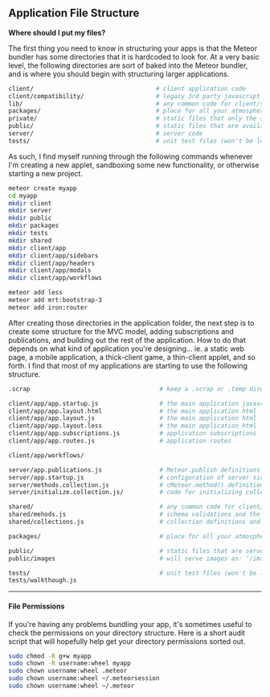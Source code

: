 ## Application File Structure
**Where should I put my files?**    


The first thing you need to know in structuring your apps is that the Meteor bundler has some directories that it is hardcoded to look for.  At a very basic level, the following directories are sort of baked into the Meteor bundler, and is where you should begin with structuring larger applications.

```sh
client/                                  # client application code
client/compatibility/                    # legacy 3rd party javascript libraries
lib/                                     # any common code for client/server.
packages/                                # place for all your atmosphere packages
private/                                 # static files that only the server knows about
public/                                  # static files that are available to the client
server/                                  # server code
tests/                                   # unit test files (won't be loaded on client or server)
```

As such, I find myself running through the following commands whenever I'm creating a new applet, sandboxing some new functionality, or otherwise starting a new project.

````sh
meteor create myapp
cd myapp
mkdir client
mkdir server
mkdir public
mkdir packages
mkdir tests
mkdir shared
mkdir client/app
mkdir client/app/sidebars
mkdir client/app/headers
mkdir client/app/modals
mkdir client/app/workflows

meteor add less
meteor add mrt:bootstrap-3
meteor add iron:router

````

After creating those directories in the application folder, the next step is to create some structure for the MVC model, adding subscriptions and publications, and building out the rest of the application.  How to do that depends on what kind of application you're designing... ie. a static web page, a mobile application, a thick-client game, a thin-client applet, and so forth.  I find that most of my applications are starting to use the following structure.

```sh
.scrap                                    # keep a .scrap or .temp directory for scrap files

client/app/app.startup.js                 # the main application javascript
client/app/app.layout.html                # the main application html
client/app/app.layout.js                  # the main application html
client/app/app.layout.less                # the main application html
client/app/app.subscriptions.js           # application subscriptions
client/app/app.routes.js                  # application routes 

client/app/workflows/                         

server/app.publications.js                # Meteor.publish definitions
server/app.startup.js                     # configuration of server side packages
server/methods.collection.js              # cMeteor.method() definitions
server/initialize.collection.js/          # code for initializing collections

shared/                                   # any common code for client/server.
shared/mehods.js                          # schema validations and the like
shared/collections.js                     # collection definitions and allow/deny rules

packages/                                 # place for all your atmosphere packages

public/                                   # static files that are served directly.
public/images                             # will serve images as: '/images/foo.jpg'

tests/                                    # unit test files (won't be loaded on client or server)
tests/walkthough.js
```

------------------------------------
#### File Permissions  
If you're having any problems bundling your app, it's sometimes useful to check the permissions on your directory structure.  Here is a short audit script that will hopefully help get your directory permissions sorted out.

````sh
sudo chmod -R g+w myapp
sudo chown -R username:wheel myapp
sudo chown username:wheel .meteor
sudo chown username:wheel ~/.meteorsession
sudo chown username:wheel ~/.meteor
````
